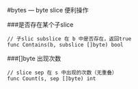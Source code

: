 #bytes — byte slice 便利操作

###是否存在某个子slice
```$xslt
// 子slic subslice 在 b 中是否存在，返回true
func Contains(b, subslice []byte) bool
```

###[]byte 出现次数
```$xslt
// slice sep 在 s 中出现的次数（无重叠）
func Count(s, sep []byte) int
```